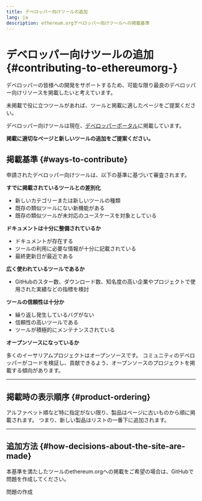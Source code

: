 ```yaml
---
title: デベロッパー向けツールの追加
lang: ja
description: ethereum.orgデベロッパー向けツールへの掲載基準
---
```


# デベロッパー向けツールの追加 {#contributing-to-ethereumorg-}

デベロッパーの皆様への開発をサポートするため、可能な限り最良のデベロッパー向けリソースを掲載したいと考えています。

未掲載で役に立つツールがあれば、ツールと掲載に適したページをご提案ください。

デベロッパー向けツールは現在、[デベロッパーポータル](/developers/)に掲載しています。

**掲載に適切なページと新しいツールの追加をご提案ください。**

## 掲載基準 {#ways-to-contribute}

申請されたデベロッパー向けツールは、以下の基準に基づいて審査されます。

**すでに掲載されているツールとの差別化**

- 新しいカテゴリーまたは新しいツールの種類
- 既存の類似ツールにない新機能がある
- 既存の類似ツールが未対応のユースケースを対象としている

**ドキュメントは十分に整備されているか**

- ドキュメントが存在する
- ツールの利用に必要な情報が十分に記載されている
- 最終更新日が最近である

**広く使われているツールであるか**

- GitHubのスター数、ダウンロード数、知名度の高い企業やプロジェクトで使用された実績などの指標を検討

**ツールの信頼性は十分か**

- 繰り返し発生しているバグがない
- 信頼性の高いツールである
- ツールが積極的にメンテナンスされている

**オープンソースになっているか**

多くのイーサリアムプロジェクトはオープンソースです。 コミュニティのデベロッパーがコードを検証し、貢献できるよう、オープンソースのプロジェクトを掲載する傾向があります。

---

## 掲載時の表示順序 {#product-ordering}

アルファベット順など特に指定がない限り、製品はページに古いものから順に掲載されます。 つまり、新しい製品はリストの一番下に追加されます。

---

## 追加方法 {#how-decisions-about-the-site-are-made}

本基準を満たしたツールのethereum.orgへの掲載をご希望の場合は、GitHubで問題を作成してください。

<ButtonLink href="https://github.com/ethereum/ethereum-org-website/issues/new?assignees=&labels=feature+%3Asparkles%3A%2Ccontent+%3Afountain_pen%3A&template=suggest_dev_tool.yaml">
  問題の作成
</ButtonLink>
